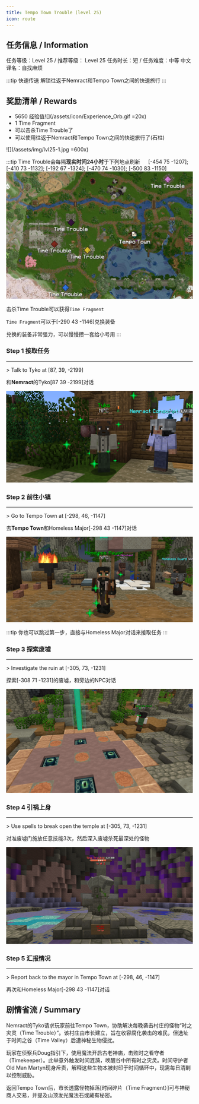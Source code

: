 ```yaml
---
title: Tempo Town Trouble (level 25)
icon: route
---
```


## 任务信息 / Information
任务等级：Level 25 / 推荐等级： Level 25
任务时长：短 / 任务难度：中等
中文译名：自找麻烦

:::tip 快速传送
解锁往返于Nemract和Tempo Town之间的快速旅行
:::

## 奖励清单 / Rewards

+ 5650 经验值![](/assets/icon/Experience_Orb.gif =20x)
+ 1 Time Fragment
+ 可以击杀Time Trouble了
+ 可以使用往返于Nemract和Tempo Town之间的快速旅行了(石柱)

![](/assets/img/lvl25-1.jpg =600x)

:::tip
<mob>Time Trouble</mob>会每隔**现实时间24小时**于下列地点刷新
　
<CC>[-454 75 -1207]</CC>; <CC>[-410 73 -1132]</CC>; <CC>[-192 67 -1324]</CC>; <CC>[-470 74 -1030]</CC>; <CC>[-500 83 -1150]</CC>
![](/assets/img/lvl25-2.jpg)

击杀<mob>Time Trouble</mob>可以获得`Time Fragment`

`Time Fragment`可以于<CC>[-290 43 -1146]</CC>兑换装备

兑换的装备非常强力，可以慢慢攒一套给小号用
:::

### Step 1 接取任务
---
\> Talk to Tyko at [87, 39, -2199]

和**Nemract**的<NPC>Tyko</NPC><CC>[87 39 -2199]</CC>对话

![](/assets/img/lv25-1.png)

### Step 2 前往小镇
---
\> Go to Tempo Town at [-298, 46, -1147]

去**Tempo Town**和<NPC>Homeless Major</NPC><CC>[-298 43 -1147]</CC>对话

![](/assets/img/lv25-2.png)

:::tip
你也可以跳过第一步，直接与<NPC>Homeless Major</NPC>对话来接取任务
:::

### Step 3 探索废墟
---
\> Investigate the ruin at [-305, 73, -1231]

探索<CC>[-308 71 -1231]</CC>的废墟，和旁边的NPC对话

![](/assets/img/lv25-3.png)

### Step 4 引祸上身
--- 
\> Use spells to break open the temple at [-305, 73, -1231]

对准废墟门施放任意技能3次，然后深入废墟杀死最深处的怪物

![](/assets/img/lv25-4.png)

### Step 5 汇报情况
---
\> Report back to the mayor in Tempo Town at [-298, 46, -1147]

再次和<NPC>Homeless Major</NPC><CC>[-298 43 -1147]</CC>对话


## 剧情省流 / Summary

Nemract的Tyko请求玩家前往Tempo Town，协助解决每晚袭击村庄的怪物“时之灾灵（Time Trouble）”。该村庄由市长建立，旨在收容腐化袭击的难民，但选址于时间之谷（Time Valley）后遭神秘生物侵扰。

玩家在侦察兵Doug指引下，使用魔法开启古老神庙，击败时之看守者（Timekeeper）。此举意外触发时间涟漪，唤醒谷中所有时之灾灵。时间守护者Old Man Martyn现身斥责，解释这些生物本被封印于时间循环中，现需每日清剿以控制威胁。

返回Tempo Town后，市长透露怪物掉落[时间碎片（Time Fragment）]可与神秘商人交易，并提及山顶发光魔法石或藏有秘密。


